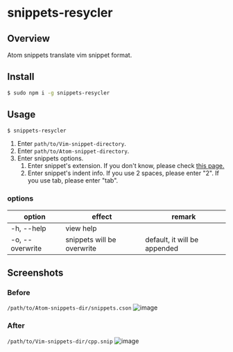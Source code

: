 # snippets-resycler

## Overview
Atom snippets translate vim snippet format.

## Install

```sh
$ sudo npm i -g snippets-resycler
```

## Usage
```sh
$ snippets-resycler
```
1. Enter `path/to/Vim-snippet-directory`.
1. Enter `path/to/Atom-snippet-directory`.
1. Enter snippets options.
    1. Enter snippet's extension. If you don't know, please check [this page.](https://github.com/atom/autocomplete-plus/wiki/Autocomplete-Providers)
    1. Enter snippet's indent info. If you use 2 spaces, please enter "2". If you use tab, please enter "tab".

### options
|     option      |           effect           |            remark            |
| --------------- | -------------------------- | ---------------------------- |
|   -h, --help    |         view help          |                              |
| -o, --overwrite | snippets will be overwrite | default, it will be appended |

## Screenshots
### Before

``/path/to/Atom-snippets-dir/snippets.cson``
![image](https://user-images.githubusercontent.com/31335755/45293564-7d015900-b533-11e8-83fd-be5fbb59b007.png)

### After

``/path/to/Vim-snippets-dir/cpp.snip``
![image](https://user-images.githubusercontent.com/31335755/45293647-bdf96d80-b533-11e8-824c-17f64a2741dd.png)
